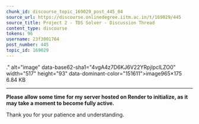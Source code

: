 ```yaml
---
chunk_id: discourse_topic_169029_post_445_04
source_url: https://discourse.onlinedegree.iitm.ac.in/t/169029/445
source_title: Project 2 - TDS Solver - Discussion Thread
content_type: discourse
tokens: 96
username: 23f3001764
post_number: 445
topic_id: 169029
---
```


." alt="image" data-base62-sha1="4vgA4z7D6KJ6V22YRpjlpclLZO0" width="517" height="93" data-dominant-color="151611">image965×175 6.84 KB

---

**Please allow some time for my server hosted on Render to initialize, as it may take a moment to become fully active.**

Thank you for your patience and understanding.
